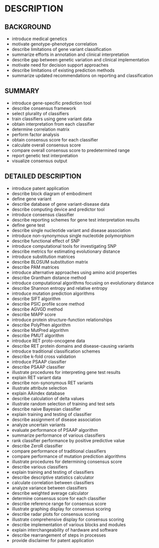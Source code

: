# DESCRIPTION

## BACKGROUND

- introduce medical genetics
- motivate genotype-phenotype correlation
- describe limitations of gene variant classification
- summarize efforts in annotation and clinical interpretation
- describe gap between genetic variation and clinical implementation
- motivate need for decision support approaches
- describe limitations of existing prediction methods
- summarize updated recommendations on reporting and classification

## SUMMARY

- introduce gene-specific prediction tool
- describe consensus framework
- select plurality of classifiers
- train classifiers using gene variant data
- obtain interpretation from each classifier
- determine correlation matrix
- perform factor analysis
- obtain consensus score for each classifier
- calculate overall consensus score
- compare overall consensus score to predetermined range
- report genetic test interpretation
- visualize consensus output

## DETAILED DESCRIPTION

- introduce patent application
- describe block diagram of embodiment
- define gene variant
- describe database of gene variant-disease data
- describe computing device and predictor tool
- introduce consensus classifier
- describe reporting schemes for gene test interpretation results
- define gene test
- describe single nucleotide variant and disease association
- introduce non-synonymous single nucleotide polymorphism
- describe functional effect of SNP
- introduce computational tools for investigating SNP
- describe metrics for estimating evolutionary distance
- introduce substitution matrices
- describe BLOSUM substitution matrix
- describe PAM matrices
- introduce alternative approaches using amino acid properties
- describe Grantham distance method
- introduce computational algorithms focusing on evolutionary distance
- describe Shannon entropy and relative entropy
- introduce mutation prediction algorithms
- describe SIFT algorithm
- describe PSIC profile score method
- describe AGVGD method
- describe MAPP score
- introduce protein structure-function relationships
- describe PolyPhen algorithm
- describe MutPred algorithm
- describe PMUT algorithm
- introduce RET proto-oncogene data
- describe RET protein domains and disease-causing variants
- introduce traditional classification schemes
- describe k-fold cross validation
- introduce PSAAP classifier
- describe PSAAP classifier
- illustrate procedures for interpreting gene test results
- explain RET variant data
- describe non-synonymous RET variants
- illustrate attribute selection
- explain AAindex database
- describe calculation of delta values
- illustrate random selection of training and test sets
- describe naive Bayesian classifier
- explain training and testing of classifier
- describe assignment of disease association
- analyze uncertain variants
- evaluate performance of PSAAP algorithm
- summarize performance of various classifiers
- rank classifier performance by positive predictive value
- describe ZeroR classifier
- compare performance of traditional classifiers
- compare performance of mutation prediction algorithms
- illustrate procedures for determining consensus score
- describe various classifiers
- explain training and testing of classifiers
- describe descriptive statistics calculator
- calculate correlation between classifiers
- analyze variance between classifiers
- describe weighted average calculator
- determine consensus score for each classifier
- describe reference range for consensus score
- illustrate graphing display for consensus scoring
- describe radar plots for consensus scoring
- illustrate comprehensive display for consensus scoring
- describe implementation of various blocks and modules
- explain interchangeability of hardware and software
- describe rearrangement of steps in processes
- provide disclaimer for patent application

